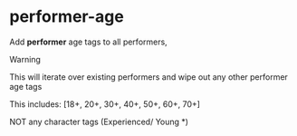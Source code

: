 # performer-age

Add **performer** age tags to all performers,

> [!WARNING]
> This will iterate over existing performers and wipe out any other performer age tags

This includes:
[18+, 20+, 30+, 40+, 50+, 60+, 70+]

NOT any character tags (Experienced/ Young *)